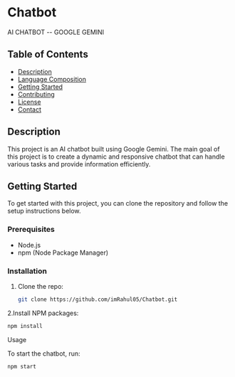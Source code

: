 # Chatbot



AI CHATBOT -- GOOGLE GEMINI

## Table of Contents
- [Description](#description)
- [Language Composition](#language-composition)
- [Getting Started](#getting-started)
- [Contributing](#contributing)
- [License](#license)
- [Contact](#contact)

## Description
This project is an AI chatbot built using Google Gemini. The main goal of this project is to create a dynamic and responsive chatbot that can handle various tasks and provide information efficiently.


## Getting Started
To get started with this project, you can clone the repository and follow the setup instructions below.

### Prerequisites
- Node.js
- npm (Node Package Manager)

### Installation
1. Clone the repo:
   ```sh
   git clone https://github.com/imRahul05/Chatbot.git
   ```

2.Install NPM packages:
   ```sh
   npm install
   ```

Usage

To start the chatbot, run:
  ```sh
  npm start
  ```
